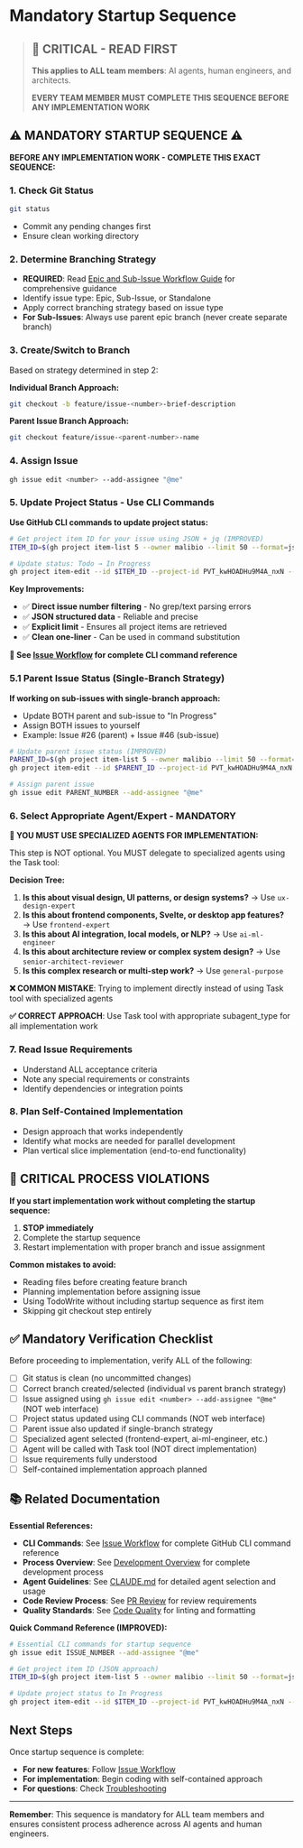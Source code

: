# Mandatory Startup Sequence

> ## 🚨 **CRITICAL - READ FIRST**
> 
> **This applies to ALL team members**: AI agents, human engineers, and architects.
> 
> **EVERY TEAM MEMBER MUST COMPLETE THIS SEQUENCE BEFORE ANY IMPLEMENTATION WORK**

## ⚠️ MANDATORY STARTUP SEQUENCE ⚠️

**BEFORE ANY IMPLEMENTATION WORK - COMPLETE THIS EXACT SEQUENCE:**

### 1. Check Git Status
```bash
git status
```
- Commit any pending changes first
- Ensure clean working directory

### 2. Determine Branching Strategy
- **REQUIRED**: Read [Epic and Sub-Issue Workflow Guide](epic-and-subissue-workflow.md) for comprehensive guidance
- Identify issue type: Epic, Sub-Issue, or Standalone
- Apply correct branching strategy based on issue type
- **For Sub-Issues**: Always use parent epic branch (never create separate branch)

### 3. Create/Switch to Branch
Based on strategy determined in step 2:

**Individual Branch Approach:**
```bash
git checkout -b feature/issue-<number>-brief-description
```

**Parent Issue Branch Approach:**
```bash
git checkout feature/issue-<parent-number>-name
```

### 4. Assign Issue
```bash
gh issue edit <number> --add-assignee "@me"
```

### 5. Update Project Status - Use CLI Commands
**Use GitHub CLI commands to update project status:**

```bash
# Get project item ID for your issue using JSON + jq (IMPROVED)
ITEM_ID=$(gh project item-list 5 --owner malibio --limit 50 --format=json | jq -r '.items[] | select(.content.number == ISSUE_NUMBER) | .id')

# Update status: Todo → In Progress
gh project item-edit --id $ITEM_ID --project-id PVT_kwHOADHu9M4A_nxN --field-id PVTSSF_lAHOADHu9M4A_nxNzgyq13o --single-select-option-id 47fc9ee4
```

**Key Improvements:**
- ✅ **Direct issue number filtering** - No grep/text parsing errors
- ✅ **JSON structured data** - Reliable and precise
- ✅ **Explicit limit** - Ensures all project items are retrieved
- ✅ **Clean one-liner** - Can be used in command substitution

**📖 See [Issue Workflow](issue-workflow.md) for complete CLI command reference**

### 5.1 Parent Issue Status (Single-Branch Strategy)
**If working on sub-issues with single-branch approach:**
- Update BOTH parent and sub-issue to "In Progress"  
- Assign BOTH issues to yourself
- Example: Issue #26 (parent) + Issue #46 (sub-issue)

```bash
# Update parent issue status (IMPROVED)
PARENT_ID=$(gh project item-list 5 --owner malibio --limit 50 --format=json | jq -r '.items[] | select(.content.number == PARENT_NUMBER) | .id')
gh project item-edit --id $PARENT_ID --project-id PVT_kwHOADHu9M4A_nxN --field-id PVTSSF_lAHOADHu9M4A_nxNzgyq13o --single-select-option-id 47fc9ee4

# Assign parent issue
gh issue edit PARENT_NUMBER --add-assignee "@me"
```

### 6. Select Appropriate Agent/Expert - MANDATORY
**🚨 YOU MUST USE SPECIALIZED AGENTS FOR IMPLEMENTATION:**

This step is NOT optional. You MUST delegate to specialized agents using the Task tool:

**Decision Tree:**
1. **Is this about visual design, UI patterns, or design systems?** → Use `ux-design-expert`
2. **Is this about frontend components, Svelte, or desktop app features?** → Use `frontend-expert`
3. **Is this about AI integration, local models, or NLP?** → Use `ai-ml-engineer`
4. **Is this about architecture review or complex system design?** → Use `senior-architect-reviewer`
5. **Is this complex research or multi-step work?** → Use `general-purpose`

**❌ COMMON MISTAKE**: Trying to implement directly instead of using Task tool with specialized agents

**✅ CORRECT APPROACH**: Use Task tool with appropriate subagent_type for all implementation work

### 7. Read Issue Requirements
- Understand ALL acceptance criteria
- Note any special requirements or constraints
- Identify dependencies or integration points

### 8. Plan Self-Contained Implementation
- Design approach that works independently
- Identify what mocks are needed for parallel development
- Plan vertical slice implementation (end-to-end functionality)

## 🔴 CRITICAL PROCESS VIOLATIONS

**If you start implementation work without completing the startup sequence:**

1. **STOP immediately**
2. Complete the startup sequence
3. Restart implementation with proper branch and issue assignment

**Common mistakes to avoid:**
- Reading files before creating feature branch
- Planning implementation before assigning issue
- Using TodoWrite without including startup sequence as first item
- Skipping git checkout step entirely

## ✅ Mandatory Verification Checklist

Before proceeding to implementation, verify ALL of the following:

- [ ] Git status is clean (no uncommitted changes)
- [ ] Correct branch created/selected (individual vs parent branch strategy)
- [ ] Issue assigned using `gh issue edit <number> --add-assignee "@me"` (NOT web interface)
- [ ] Project status updated using CLI commands (NOT web interface)
- [ ] Parent issue also updated if single-branch strategy
- [ ] Specialized agent selected (frontend-expert, ai-ml-engineer, etc.)
- [ ] Agent will be called with Task tool (NOT direct implementation)
- [ ] Issue requirements fully understood
- [ ] Self-contained implementation approach planned

## 📚 Related Documentation

**Essential References:**
- **CLI Commands**: See [Issue Workflow](issue-workflow.md) for complete GitHub CLI command reference
- **Process Overview**: See [Development Overview](../overview.md) for complete development process
- **Agent Guidelines**: See [CLAUDE.md](../../../CLAUDE.md) for detailed agent selection and usage
- **Code Review Process**: See [PR Review](pr-review.md) for review requirements
- **Quality Standards**: See [Code Quality](../standards/code-quality.md) for linting and formatting

**Quick Command Reference (IMPROVED):**
```bash
# Essential CLI commands for startup sequence
gh issue edit ISSUE_NUMBER --add-assignee "@me"

# Get project item ID (JSON approach)  
ITEM_ID=$(gh project item-list 5 --owner malibio --limit 50 --format=json | jq -r '.items[] | select(.content.number == ISSUE_NUMBER) | .id')

# Update project status to In Progress
gh project item-edit --id $ITEM_ID --project-id PVT_kwHOADHu9M4A_nxN --field-id PVTSSF_lAHOADHu9M4A_nxNzgyq13o --single-select-option-id 47fc9ee4
```

## Next Steps

Once startup sequence is complete:
- **For new features**: Follow [Issue Workflow](issue-workflow.md)
- **For implementation**: Begin coding with self-contained approach
- **For questions**: Check [Troubleshooting](../guides/troubleshooting.md)

---

**Remember**: This sequence is mandatory for ALL team members and ensures consistent process adherence across AI agents and human engineers.